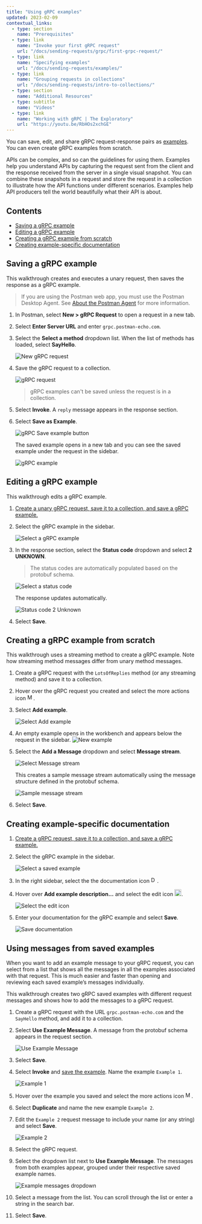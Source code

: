 ```yaml
---
title: "Using gRPC examples"
updated: 2023-02-09
contextual_links:
  - type: section
    name: "Prerequisites"
  - type: link
    name: "Invoke your first gRPC request"
    url: "/docs/sending-requests/grpc/first-grpc-request/"
  - type: link
    name: "Specifying examples"
    url: "/docs/sending-requests/examples/"
  - type: link
    name: "Grouping requests in collections"
    url: "/docs/sending-requests/intro-to-collections/"
  - type: section
    name: "Additional Resources"
  - type: subtitle
    name: "Videos"
  - type: link
    name: "Working with gRPC | The Exploratory"
    url: "https://youtu.be/RbHOs2xchGE"
---
```

<!-- TODO: Add blog post link to front matter -->
You can save, edit, and share gRPC request-response pairs as [examples](/docs/sending-requests/examples/). You can even create gRPC examples from scratch.

APIs can be complex, and so can the guidelines for using them. Examples help you understand APIs by capturing the request sent from the client and the response received from the server in a single visual snapshot. You can combine these snapshots in a request and store the request in a collection to illustrate how the API functions under different scenarios. Examples help API producers tell the world beautifully what their API is about.

## Contents

* [Saving a gRPC example](#saving-a-grpc-example)
* [Editing a gRPC example](#editing-a-grpc-example)
* [Creating a gRPC example from scratch](#creating-a-grpc-example-from-scratch)
* [Creating example-specific documentation](#creating-example-specific-documentation)

## Saving a gRPC example

This walkthrough creates and executes a unary request, then saves the response as a gRPC example.

> If you are using the Postman web app, you must use the Postman Desktop Agent. See [About the Postman Agent](/docs/getting-started/about-postman-agent/) for more information.

1. In Postman, select  **New > gRPC Request** to open a request in a new tab.

1. Select **Enter Server URL** and enter `grpc.postman-echo.com`.

1. Select the **Select a method** dropdown list. When the list of methods has loaded, select **SayHello**.

    ![New gRPC request](https://assets.postman.com/postman-docs/v10/grpc-save-example-1request-1-v10.jpg)

1. Save the gRPC request to a collection.

    ![gRPC request](https://assets.postman.com/postman-docs/v10/grpc-save-example-2collection-1-v10.jpg)

    > gRPC examples can't be saved unless the request is in a collection.

1. Select **Invoke**. A `reply` message appears in the response section.

1. Select **Save as Example**.

    ![gRPC Save example button](https://assets.postman.com/postman-docs/v10/grpc-save-example-4saveExampleButton-1-v10.jpg)

    The saved example opens in a new tab and you can see the saved example under the request in the sidebar.

    ![gRPC example](https://assets.postman.com/postman-docs/v10/grpc-save-example-4savedExample-1-v10.jpg)

## Editing a gRPC example

This walkthrough edits a gRPC example.

1. [Create a unary gRPC request, save it to a collection, and save a gRPC example.](#saving-a-grpc-example)

1. Select the gRPC example in the sidebar.

    ![Select a gRPC example](https://assets.postman.com/postman-docs/v10/grpc-save-example-1select-example-2-v10.jpg)

1. In the response section, select the **Status code** dropdown and select **2 UNKNOWN**.
    > The status codes are automatically populated based on the protobuf schema.

    ![Select a status code](https://assets.postman.com/postman-docs/v10/grpc-save-example-2status-1-v10.jpg)

    The response updates automatically.

    ![Status code 2 Unknown](https://assets.postman.com/postman-docs/v10/grpc-save-example-2unknown-1-v10.jpg)

1. Select **Save**.

## Creating a gRPC example from scratch

This walkthrough uses a streaming method to create a gRPC example. Note how streaming method messages differ from unary method messages.

1. Create a gRPC request with the `LotsOfReplies` method (or any streaming method) and save it to a collection.

1. Hover over the gRPC request you created and select the more actions icon <img alt="More actions icon" src="https://assets.postman.com/postman-docs/icon-more-actions-v9.jpg#icon" width="16px">.

1. Select **Add example**.

    ![Select Add example](https://assets.postman.com/postman-docs/v10/grpc-create-example-1add-4-v10.jpg)

1. An empty example opens in the workbench and appears below the request in the sidebar.
    ![New example](https://assets.postman.com/postman-docs/v10/grpc-create-example-2save-4-v10.jpg)

1. Select the **Add a Message** dropdown and select **Message stream**.

    ![Select Message stream](https://assets.postman.com/postman-docs/v10/grpc-create-example-3stream-2-v10.jpg)

    This creates a sample message stream automatically using the message structure defined in the protobuf schema.

    ![Sample message stream](https://assets.postman.com/postman-docs/v10/grpc-create-example-4messages-1-v10.jpg)

1. Select **Save**.

## Creating example-specific documentation

1. [Create a gRPC request, save it to a collection, and save a gRPC example.](#saving-a-grpc-example)

1. Select the gRPC example in the sidebar.

    ![Select a saved example](https://assets.postman.com/postman-docs/v10/grpc-save-example-1select-example-1-v10.jpg)

1. In the right sidebar, select the the documentation icon <img alt="Documentation icon" src="https://assets.postman.com/postman-docs/documentation-icon-v8-10.jpg#icon" width="16px">.

1. Hover over **Add example description...** and select the edit icon <img alt="Edit icon" src="https://assets.postman.com/postman-docs/documentation-edit-icon-v8-10.jpg#icon" width="18px">.

    ![Select the edit icon](https://assets.postman.com/postman-docs/v10/grpc-doc-example-1edit-1-v10.jpg)

1. Enter your documentation for the gRPC example and select **Save**.

    ![Save documentation](https://assets.postman.com/postman-docs/v10/grpc-doc-example-1save-1-v10.jpg)

## Using messages from saved examples

When you want to add an example message to your gRPC request, you can select from a list that shows all the messages in all the examples associated with that request. This is much easier and faster than opening and reviewing each saved example’s messages individually.

This walkthrough creates two gRPC saved examples with different request messages and shows how to add the messages to a gRPC request.

1. Create a gRPC request with the URL `grpc.postman-echo.com` and the `SayHello` method, and add it to a collection.

1. Select **Use Example Message**. A message from the protobuf schema appears in the request section.

    ![Use Example Message](https://assets.postman.com/postman-docs/v10/grpc-message-example-1-v10.jpg)

1. Select **Save**.

1. Select **Invoke** and [save the example](#saving-a-grpc-example). Name the example `Example 1`.

    ![Example 1](https://assets.postman.com/postman-docs/v10/grpc-message-example1-1-v10.jpg)

1. Hover over the example you saved and select the more actions icon <img alt="More actions icon" src="https://assets.postman.com/postman-docs/icon-more-actions-v9.jpg#icon" width="16px">.

1. Select **Duplicate** and name the new example `Example 2`.

1. Edit the `Example 2` request message to include your name (or any string) and select **Save**.

    ![Example 2](https://assets.postman.com/postman-docs/v10/grpc-message-example2-1-v10.jpg)

1. Select the gRPC request.

1. Select the dropdown list next to **Use Example Message**. The messages from both examples appear, grouped under their respective saved example names.

    ![Example messages dropdown](https://assets.postman.com/postman-docs/v10/grpc-message-save-1-v10.jpg)

1. Select a message from the list. You can scroll through the list or enter a string in the search bar.

1. Select **Save**.
